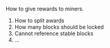 How to give rewards to miners.
1. How to split awards
2. How many blocks should be locked
3. Cannot reference stable blocks
4. ...